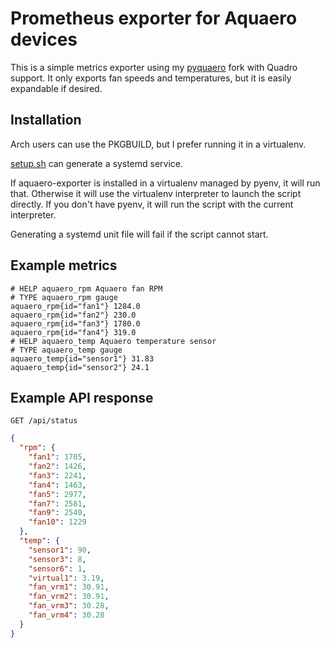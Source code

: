 # Prometheus exporter for Aquaero devices

This is a simple metrics exporter using my
[pyquaero](https://github.com/cosandr/pyquaero/tree/quadro) fork with Quadro support.
It only exports fan speeds and temperatures, but it is easily expandable if desired.

## Installation

Arch users can use the PKGBUILD, but I prefer running it in a virtualenv.

[setup.sh](./setup.sh) can generate a systemd service.

If aquaero-exporter is installed in a virtualenv managed by pyenv, it will run that.
Otherwise it will use the virtualenv interpreter to launch the script directly.
If you don't have pyenv, it will run the script with the current interpreter.

Generating a systemd unit file will fail if the script cannot start.

## Example metrics

```text
# HELP aquaero_rpm Aquaero fan RPM
# TYPE aquaero_rpm gauge
aquaero_rpm{id="fan1"} 1284.0
aquaero_rpm{id="fan2"} 230.0
aquaero_rpm{id="fan3"} 1780.0
aquaero_rpm{id="fan4"} 319.0
# HELP aquaero_temp Aquaero temperature sensor
# TYPE aquaero_temp gauge
aquaero_temp{id="sensor1"} 31.83
aquaero_temp{id="sensor2"} 24.1
```

## Example API response
`GET /api/status`
```json
{
  "rpm": {
    "fan1": 1705,
    "fan2": 1426,
    "fan3": 2241,
    "fan4": 1463,
    "fan5": 2977,
    "fan7": 2581,
    "fan9": 2540,
    "fan10": 1229
  },
  "temp": {
    "sensor1": 90,
    "sensor3": 8,
    "sensor6": 1,
    "virtual1": 3.19,
    "fan_vrm1": 30.91,
    "fan_vrm2": 30.91,
    "fan_vrm3": 30.28,
    "fan_vrm4": 30.28
  }
}
```